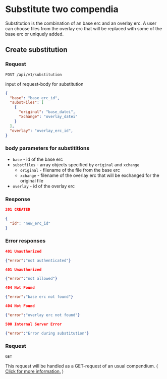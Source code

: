 # Substitute two compendia

Substitution is the combination of an base erc and an overlay erc.
A user can choose files from the overlay erc that will be replaced with some of the base erc or uniquely added.

## Create substitution

### Request

`POST /api/v1/substitution`

input of request-body for substitution
```json
{
  "base": "base_erc_id",
  "substFiles": [
    {
      "original": "base_datei",
      "xchange": "overlay_datei"
    }
  ],
  "overlay": "overlay_erc_id",
}
```

### body parameters for substititions

- `base` - id of the base erc
- `substfiles` - array objects specified by `original` and `xchange`
  - `original` - filename of the file from the base erc
  - `xchange` - filename of the overlay erc that will be exchanged for the original file
- `overlay` - id of the overlay erc

### Response

```json
201 CREATED

{
  "id": "new_erc_id"
}
```

### Error responses

```json
401 Unauthorized

{"error":"not authenticated"}
```

```json
401 Unauthorized

{"error":"not allowed"}
```

```json
404 Not Found

{"error":"base erc not found"}
```

```json
404 Not Found

{"error":"overlay erc not found"}
```

```json
500 Internal Server Error

{"error":"Error during substitution"}
```

### Request

`GET`

This request will be handled as a GET-request of an usual compendium. ( [Click for more information.](http://o2r.info/o2r-web-api/compendium/view/#view-single-compendium) )
